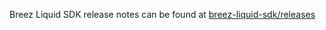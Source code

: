 Breez Liquid SDK release notes can be found at [breez-liquid-sdk/releases](https://github.com/breez/breez-liquid-sdk/releases/)